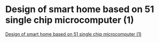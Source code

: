 # Design of smart home based on 51 single chip microcomputer (1)
[Design of smart home based on 51 single chip microcomputer (1)](https://aiwithcloud.com/2022/09/14/design_of_smart_home_based_on_51_single_chip_microcomputer_1/)